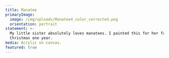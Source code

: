 ```yaml
---
title: Manatee
primaryImage:
  image: /img/uploads/Manatee4_color_corrected.png
  orientation: portrait
statement: >-
  My little sister absolutely loves manatees. I painted this for her for
  Christmas one year.
media: Acrylic on canvas.
featured: true
---
```


